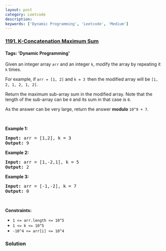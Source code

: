 ```yaml
---
layout: post
category: Leetcode
description: 
keywords: ['Dynamic Programming', 'Leetcode', 'Medium']
---
```

### [1191. K-Concatenation Maximum Sum](https://leetcode.com/problems/k-concatenation-maximum-sum)

#### Tags: 'Dynamic Programming'

<div class="content__u3I1 question-content__JfgR"><div><p>Given an integer array <code>arr</code> and an integer <code>k</code>, modify the array by repeating it <code>k</code> times.</p>
<p>For example, if <code>arr = [1, 2]</code> and <code>k = 3 </code>then the modified array will be <code>[1, 2, 1, 2, 1, 2]</code>.</p>
<p>Return the maximum sub-array sum in the modified array. Note that the length of the sub-array can be <code>0</code> and its sum in that case is <code>0</code>.</p>
<p>As the answer can be very large, return the answer <strong>modulo</strong> <code>10^9 + 7</code>.</p>
<p> </p>
<p><strong>Example 1:</strong></p>
<pre><strong>Input:</strong> arr = [1,2], k = 3
<strong>Output:</strong> 9
</pre>
<p><strong>Example 2:</strong></p>
<pre><strong>Input:</strong> arr = [1,-2,1], k = 5
<strong>Output:</strong> 2
</pre>
<p><strong>Example 3:</strong></p>
<pre><strong>Input:</strong> arr = [-1,-2], k = 7
<strong>Output:</strong> 0
</pre>
<p> </p>
<p><strong>Constraints:</strong></p>
<ul>
<li><code>1 &lt;= arr.length &lt;= 10^5</code></li>
<li><code>1 &lt;= k &lt;= 10^5</code></li>
<li><code>-10^4 &lt;= arr[i] &lt;= 10^4</code></li>
</ul></div></div>

### Solution

